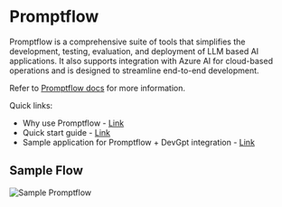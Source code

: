 # Promptflow

Promptflow is a comprehensive suite of tools that simplifies the development, testing, evaluation, and deployment of LLM based AI applications. It also supports integration with Azure AI for cloud-based operations and is designed to streamline end-to-end development.

Refer to [Promptflow docs](https://khulnasoft.github.io/promptflow/) for more information.

Quick links:

- Why use Promptflow - [Link](https://learn.khulnasoft.com/en-us/azure/machine-learning/prompt-flow/overview-what-is-prompt-flow)
- Quick start guide - [Link](https://khulnasoft.github.io/promptflow/how-to-guides/quick-start.html)
- Sample application for Promptflow + DevGpt integration - [Link](https://github.com/khulnasoft/devgpt/tree/main/samples/apps/promptflow-devgpt)

## Sample Flow

![Sample Promptflow](./img/ecosystem-promptflow.png)
